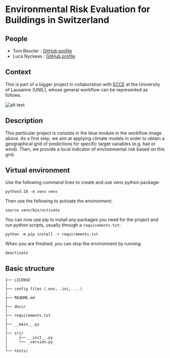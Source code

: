 # Environmental Risk Evaluation for Buildings in Switzerland

## People

- Tom Beucler : [GitHub profile](https://github.com/tbeucler)
- Luca Nyckees : [GitHub profile](https://github.com/lucanyckees)

## Context

This is part of a bigger project in collaboration with [ECCE](https://www.unil.ch/ecce/fr/home.html) at the University of Lausanne (UNIL), whose general workflow can be represented as follows.

![alt text](https://github.com/LucaNyckees/environmental-risk/tree/main/figures/workflows?raw=true)

## Description

This particular project is consists in the blue module in the workflow image above. As a first step, we aim at applying climate models in order to obtain a geographical grid of predictions for specific target variables (e.g. hail or wind). Then, we provide a local indicator of environmental risk based on this grid. 

## Virtual environment
Use the following command lines to create and use venv python package:
```◊
python3.10 -m venv venv
```
Then use the following to activate the environment:
```
source venv/bin/activate
```
You can now use pip to install any packages you need for the project and run python scripts, usually through a `requirements.txt`:
```
python -m pip install -r requirements.txt
```
When you are finished, you can stop the environment by running:
```
deactivate
```

## Basic structure
```
├── LICENSE
|
├── config files (.env, .ini, ...)
|
├── README.md
│
├── docs/               
│
├── requirements.txt  
|
├── __main__.py
│
├── src/                
|     ├── __init__.py
|     └── _version.py
|
└── tests/
```